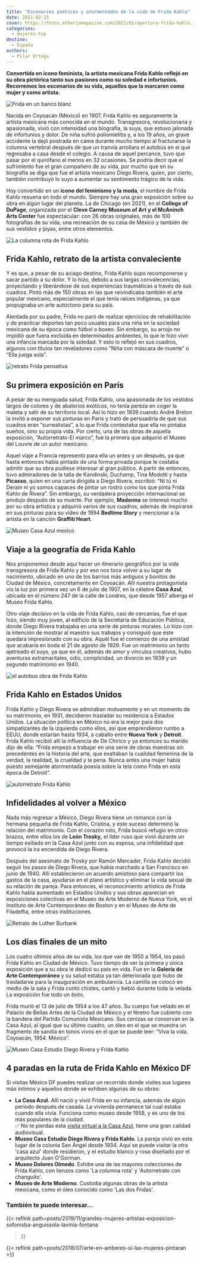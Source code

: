 ```yaml
---
title: "Escenarios poéticos y atormentados de la vida de Frida Kahlo"
date: 2021-02-15
cover: https://fotos.etheriamagazine.com/2021/02/apertura-frida-kahlo.jpg
categories: 
  - mujeres-top
destino: 
  - España
authors: 
  - Pilar Ortega
---
```


**Convertida en icono feminista, la artista mexicana Frida Kahlo reflejó en su obra 
pictórica tanto sus pasiones como su soledad e infortunios. Recorremos los escenarios de 
su vida, aquellos que la marcaron como mujer y como artista.** 

![Frida en un banco blanc](https://fotos.etheriamagazine.com/2021/02/Frida-en-un-banco-blanco.jpg "Frida en un banco blanco. © Nickolas Muray Photo Archives")

Nacida en Coyoacán (México) en 1907, Frida Kahlo es seguramente la artista mexicana más 
conocida en el mundo. Transgresora, revolucionaria y apasionada, vivió con intensidad 
una biografía, la suya, que estuvo jalonada de infortunios y dolor. De niña sufrió 
poliomielitis y, a los 19 años, un grave accidente la dejó postrada en cama durante 
mucho tiempo al fracturarse la columna vertebral después de que un tranvía arrollara el 
autobús en el que regresaba a casa desde el colegio. A causa de aquel percance, tuvo que 
pasar por el quirófano al menos en 32 ocasiones. Se podría decir que el sufrimiento fue 
el gran compañero de su vida, por mucho que en su biografía se diga que fue el artista 
mexicano Diego Rivera, quien, por cierto, también contribuyó lo suyo a aumentar su 
sentimiento trágico de la vida. 

Hoy convertido en un **icono del feminismo y la moda**, el nombre de Frida Kahlo resuena 
en todo el mundo. Siempre hay una gran exposición sobre su obra en algún lugar del 
planeta. La de Chicago (en 2021), en el **College of DuPage**, organizada por el **Cleve 
Carney Museum of Art y el McAninch Arts Center** fue espectacular: con 26 obras 
originales, más de 100 fotografías de su vida, una recreación de su casa de México y 
también de sus vestidos y joyas, entre otros elementos. 

![La columna rota de Frida Kahlo](https://fotos.etheriamagazine.com/2021/02/Frida-Kahlo-cuadro-columna-rota.jpg "La columna rota, 1944. Colección Museo Dolores Olmedo, Xochimilco, Mexico © 2020 Banco de México Diego Rivera Frida Kahlo Museums Trust, México DF ARS, New York")

## Frida Kahlo, retrato de la artista convaleciente

Y es que, a pesar de su aciago destino, Frida Kahlo supo recomponerse y sacar partido a 
su dolor. Y lo hizo, debido a sus largas convalecencias, proyectando y liberándose de 
sus experiencias traumáticas a través de sus cuadros. Pintó más de 150 obras en las que 
reivindicaba también el arte popular mexicano, especialmente el que tenía raíces 
indígenas, ya que propugnaba un arte autóctono para su país. 

Alentada por su padre, Frida no paró de realizar ejercicios de rehabilitación y de 
practicar deportes tan poco usuales para una niña en la sociedad mexicana de su época 
como fútbol o boxeo. Sin embargo, su arrojo no impidió que fuera excluida en 
determinados ambientes, lo que le hizo vivir una infancia marcada por la soledad. Y esto 
lo reflejó en sus cuadros, algunos con títulos tan reveladores como “Niña con máscara de 
muerte” o “Ella juega sola”. 

![retrato Frida pensativa](https://fotos.etheriamagazine.com/2021/02/frida-kahlo-pensativa.jpg "'Frida pensativa'. © Hulton Archive/ Getty Images")

## Su primera exposición en París

A pesar de su menguada salud, Frida Kahlo, una apasionada de los vestidos largos de 
colores y de abalorios exóticos, no tenía pereza en coger la maleta y salir de su 
territorio local. Así lo hizo en 1939 cuando André Breton la invitó a exponer sus 
pinturas en París y trató de persuadirla de que sus cuadros eran “surrealistas”, a lo 
que Frida contestaba que ella no pintaba sueños, sino su propia vida. Por cierto, una de 
las obras de aquella exposición, “Autorretrato-El marco”, fue la primera que adquirió el 
Museo del Louvre de un autor mexicano. 

Aquel viaje a Francia representó para ella un antes y un después, ya que hasta entonces 
había pintado de una forma privada porque le costaba admitir que su obra pudiese 
interesar al gran público. A partir de entonces, tuvo admiradores de la talla de 
Kandinski, Duchamp, Tina Modotti y hasta **Picasso**, quien en una carta dirigida a 
Diego Rivera, escribió: “Ni tú ni Derain ni yo somos capaces de pintar un rostro como 
los que pinta Frida Kahlo de Rivera”. Sin embargo, su verdadera proyección internacional 
se produjo después de su muerte. Por ejemplo, **Madonna** se interesó mucho por su obra 
artística y adquirió varios de sus cuadros, además de inspirarse en sus pinturas para su 
vídeo de 1994 **Bedtime Story** y mencionar a la artista en la canción **Graffiti 
Heart**. 

![Museo Casa Azul mexico](https://fotos.etheriamagazine.com/2021/02/casa-azul-frida-kahlo.jpg "Casa Azul donde nació y residió Frida Kahlo. © Museo Casa Azul")

## Viaje a la geografía de Frida Kahlo

Nos proponemos desde aquí hacer un itinerario geográfico por la vida transgresora de 
Frida Kahlo y por eso nos toca volver a su lugar de nacimiento, ubicado en uno de los 
barrios más antiguos y bonitos de Ciudad de México, concretamente en Coyoacán. Allí 
nuestra protagonista vio la luz por primera vez un 6 de julio de 1907, en la célebre 
**Casa Azul**, ubicada en el número 247 de la calle de Londres, que desde 1957 alberga 
el Museo Frida Kahlo. 

Otro viaje decisivo en la vida de Frida Kahlo, casi de cercanías, fue el que hizo, 
siendo muy joven, al edificio de la Secretaría de Educación Pública, donde Diego Rivera 
trabajaba en una serie de pinturas murales. Lo hizo con la intención de mostrar al 
maestro sus trabajos y consiguió que éste quedara impresionado con su obra. Aquél fue el 
comienzo de una amistad que acabaría en boda el 21 de agosto de 1929. Fue un matrimonio 
un tanto ajetreado el suyo, ya que en él, además de amor y vínculos creativos, hubo 
aventuras extramaritales, odio, complicidad, un divorcio en 1939 y un segundo matrimonio 
en 1940. 

![el autobus obra de Frida Kahlo](https://fotos.etheriamagazine.com/2021/02/Frida-Kahlo-The-Bus.jpg "El autobús, 1929. Colección Museo Dolores Olmedo, Xochimilco, Mexico © 2020 Banco de México Diego Rivera Frida Kahlo Museums Trust, México DF ARS, New York")

## Frida Kahlo en Estados Unidos

Frida Kahlo y Diego Rivera se admiraban mutuamente y en un momento de su matrimonio, en 
1931, decidieron trasladar su residencia a Estados Unidos. La situación política en 
México no era la mejor para dos simpatizantes de la izquierda como ellos, así que 
emprendieron rumbo a EEUU, donde estarían hasta 1934, a caballo entre **Nueva York** y 
**Detroit**. Frida Kahlo recibió allí la influencia de De Chirico y ya entonces su 
marido dijo de ella: “Frida empezó a trabajar en una serie de obras maestras sin 
precedentes en la historia del arte, que exaltaban la cualidad femenina de la verdad, la 
realidad, la crueldad y la pena. Nunca antes una mujer había puesto semejante 
atormentada poesía sobre la tela como Frida en esta época de Detroit”. 

![autorretrato Frida Kahlo](https://fotos.etheriamagazine.com/2021/02/Frida-Kahlo-autorretrato.jpg "Autorretrato con mono, 1945. Colección Museo Dolores Olmedo, Xochimilco, Mexico © 2019 Banco de México Diego Rivera Frida Kahlo Museums Trust")

## Infidelidades al volver a México

Nada más regresar a México, Diego Rivera tiene un romance con la hermana pequeña de 
Frida Kahlo, Cristina, y este suceso determinó la relación del matrimonio. Con el 
corazón roto, Frida buscó refugio en otros brazos, entre ellos los de **León Trosky,** 
el líder ruso que vivió durante un tiempo exiliado en la Casa Azul junto con su esposa, 
una infidelidad que provocó la ira encendida de Diego Rivera. 

Después del asesinato de Trosky por Ramón Mercader, Frida Kahlo decidió seguir los pasos 
de Diego Rivera, que había marchado a San Francisco en junio de 1940. Allí establecieron 
un acuerdo amistoso para compartir los gastos de la casa, ayudarse en el plano artístico 
y eliminar la vida sexual de su relación de pareja. Para entonces, el reconocimiento 
artístico de Frida Kahlo había aumentado en Estados Unidos y sus obras aparecían en 
exposiciones colectivas en el Museo de Arte Moderno de Nueva York, en el Instituto de 
Arte Contemporáneo de Boston y en el Museo de Arte de Filadelfia, entre otras 
instituciones. 

![Retrato de Luther Burbank](https://fotos.etheriamagazine.com/2021/02/Frida-Kahlo-retrato-Luther-Burbank.jpg "Retrato de Luther Burbank, 1931. Colección Museo Dolores Olmedo, Xochimilco, Mexico © 2020 Banco de México Diego Rivera Frida Kahlo Museums Trust, México DF ARS, New York")

## Los días finales de un mito

Los cuatro últimos años de su vida, los que van de 1950 a 1954, los pasó Frida Kahlo en 
Ciudad de México. Tuvo tiempo de ver la primera y única exposición que a su obra le 
dedicó su país en vida. Fue en la **Galería de Arte Contemporáneo** y su salud estaba ya 
tan deteriorada que hubo de trasladarse para la inauguración en ambulancia. La camilla 
se colocó en medio de la sala y Frida contó chistes, cantó y bebió durante toda la 
velada. La exposición fue todo un éxito. 

Frida murió el 13 de julio de 1954 a los 47 años. Su cuerpo fue velado en el Palacio de 
Bellas Artes de la Ciudad de México y el féretro fue cubierto con la bandera del Partido 
Comunista Mexicano. Sus cenizas se conservan en la Casa Azul, al igual que su último 
cuadro, un óleo en el que se muestra un fragmento de sandía en tonos vivos en el que se 
puede leer: “Viva la vida. Coyoacán, 1954. México”. 

![Museo Casa Estudio Diego Rivera y Frida Kahlo](https://fotos.etheriamagazine.com/2021/02/Museo-Casa-Estudio-Diego-Rivera-y-Frida-Kahlo.jpg "Museo Casa Estudio Diego Rivera y Frida Kahlo. © Bismutologa")

## 4 paradas en la ruta de Frida Kahlo en México DF

Si visitas México DF puedes realizar un recorrido donde visites sus lugares más íntimos 
y aquellos donde se exhiben algunas de su obras: 

- **La Casa Azul.** Allí nació y vivió Frida en su infancia, además de algún periodo después de casada. La vivienda permanece tal cual estaba cuando ella vivía. Funciona como museo desde 1958, y es uno de los más populares de la ciudad.  
    ✅ No te pierdas esta [visita virtual a la Casa Azul](https://www.recorridosvirtuales.com/frida_kahlo/museo_frida_kahlo.html), tiene una gran calidad audiovisual.
- **Museo Casa Estudio Diego Rivera y Frida Kahlo**. La pareja vivió en este lugar de la colonia San Ángel desde 1934. Aquí se puede visitar la otra 'casa azul' donde residieron, y el estudio blanco y rosa diseñado por el arquitecto Juan O'Gorman.
- **Museo Dolores Olmedo**. Exhibe una de las mayores colecciones de Frida Kahlo, con lienzos como 'La columna rota' y 'Autorretrato con changuito'.
- **Museo de Arte Moderno**. Custodia algunas obras de la artista mexicana, como el óleo conocido como 'Las dos Fridas'.

### También te puede interesar...

{{< reflink 
path=posts/2019/11/grandes-mujeres-artistas-exposicion-sofonisba-anguissola-lavinia-fontana 
>}} 

{{< reflink path=posts/2018/07/arte-en-amberes-si-las-mujeres-pintaran >}}
